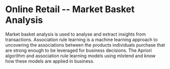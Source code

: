 # Online Retail -- Market Basket Analysis
Market basket analysis is used to analyse and extract insights from transactions. Association rule learning is a machine learning approach to uncovering the associations between the products individuals purchase that are strong enough to be leveraged for business decisions. The Apriori algorithm and association rule learning models using mlxtend and know how these models are applied in business.
